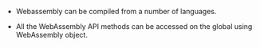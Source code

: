 * Webassembly can be compiled from a number of languages.

* All the WebAssembly API methods can be accessed on the global using WebAssembly object.